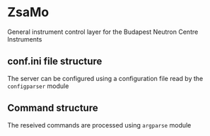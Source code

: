 # ZsaMo
General instrument control layer for the Budapest Neutron Centre Instruments

## conf.ini file structure
The server can be configured using a configuration file read by the <code>configparser</code> module

## Command structure
The reseived commands are processed using <code>argparse</code> module
 

